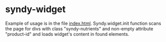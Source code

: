 # syndy-widget

Example of usage is in the file [index.html](https://github.com/Sufflavus/syndy-widget/blob/master/example/index.html). Syndy.widget.init function scans the page for divs with class "syndy-nutrients" and non-empty attribute "product-id" and loads widget's content in found elements.
